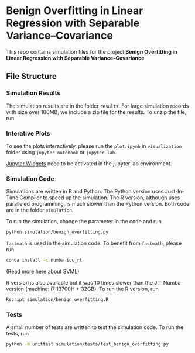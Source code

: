 # Benign Overfitting in Linear Regression with Separable Variance–Covariance

This repo contains simulation files for the project **Benign Overfitting in Linear Regression with Separable Variance–Covariance**.

## File Structure

### Simulation Results

The simulation results are in the folder `results`. For large simulation records with size over 100MB, we include a zip file for the results. To unzip the file, run

### Interative Plots

To see the plots interactively, please run the `plot.ipynb` in `visualization` folder using `jupyter notebook` or `jupyter lab`. 

[Jupyter Widgets](https://ipywidgets.readthedocs.io/en/7.x/user_install.html) need to be activated in the jupyter lab environment.

### Simulation Code

Simulations are written in R and Python. The Python version uses Just-In-Time Compilor to speed up the simulation. The R version, although uses paralleled programming, is much slower than the Python version. Both code are in the folder `simulation`.

To run the simulation, change the parameter in the code and run

```bash
python simulation/benign_overfitting.py
```

`fastmath`  is used in the simulation code. To benefit from `fastmath`, please run

```bash
conda install -c numba icc_rt
```

(Read more here about [SVML](https://numba.pydata.org/numba-doc/latest/user/performance-tips.html#intel-svml))

R version is also available but it was 10 times slower than the JIT Numba version (machine: i7 13700H + 32GB). To run the R version, run

```bash
Rscript simulation/benign_overfitting.R
```

### Tests

A small number of tests are written to test the simulation code. To run the tests, run

```bash
python -m unittest simulation/tests/test_benign_overfitting.py
```